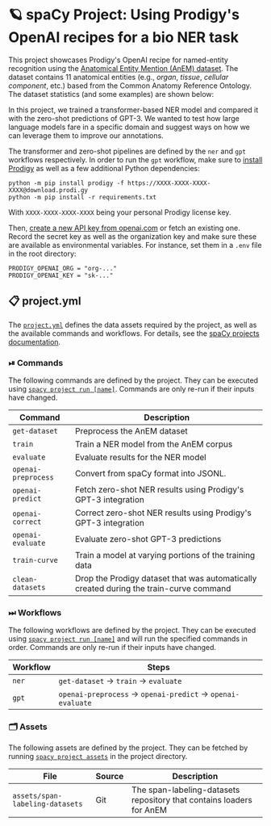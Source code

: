<!-- SPACY PROJECT: AUTO-GENERATED DOCS START (do not remove) -->

# 🪐 spaCy Project: Using Prodigy's OpenAI recipes for a bio NER task

This project showcases Prodigy's OpenAI recipe for named-entity recognition
using the [Anatomical Entity Mention (AnEM)
dataset](https://aclanthology.org/W12-4304/).  The dataset contains 11
anatomical entities (e.g., *organ*, *tissue*, *cellular component*, etc.)
based from the Common Anatomy Reference Ontology. The dataset statistics (and
some examples) are shown below:

<!-- TODO: insert dataset statistics -->

In this project, we trained a transformer-based NER model and compared it with the zero-shot
predictions of GPT-3. We wanted to test how large language models fare in a specific domain and
suggest ways on how we can leverage them to improve our annotations. 

<!-- TODO: insert zero-shot and supervised learning diagrams -->
<!-- TODO: insert results -->

The transformer and zero-shot pipelines are defined by the `ner` and `gpt` workflows respectively.
In order to run the `gpt` workflow, make sure to [install Prodigy](https://prodi.gy/docs/install) as well
as a few additional Python dependencies:

```
python -m pip install prodigy -f https://XXXX-XXXX-XXXX-XXXX@download.prodi.gy
python -m pip install -r requirements.txt
```

With `XXXX-XXXX-XXXX-XXXX` being your personal Prodigy license key.

Then, [create a new API key from
openai.com](https://platform.openai.com/account/api-keys) or fetch an existing
one. Record the secret key as well as the organization key and make sure these
are available as environmental variables. For instance, set them in a `.env`
file in the root directory:

```
PRODIGY_OPENAI_ORG = "org-..."
PRODIGY_OPENAI_KEY = "sk-..."
```


## 📋 project.yml

The [`project.yml`](project.yml) defines the data assets required by the
project, as well as the available commands and workflows. For details, see the
[spaCy projects documentation](https://spacy.io/usage/projects).

### ⏯ Commands

The following commands are defined by the project. They
can be executed using [`spacy project run [name]`](https://spacy.io/api/cli#project-run).
Commands are only re-run if their inputs have changed.

| Command | Description |
| --- | --- |
| `get-dataset` | Preprocess the AnEM dataset |
| `train` | Train a NER model from the AnEM corpus |
| `evaluate` | Evaluate results for the NER model |
| `openai-preprocess` | Convert from spaCy format into JSONL. |
| `openai-predict` | Fetch zero-shot NER results using Prodigy's GPT-3 integration |
| `openai-correct` | Correct zero-shot NER results using Prodigy's GPT-3 integration |
| `openai-evaluate` | Evaluate zero-shot GPT-3 predictions |
| `train-curve` | Train a model at varying portions of the training data |
| `clean-datasets` | Drop the Prodigy dataset that was automatically created during the train-curve command |

### ⏭ Workflows

The following workflows are defined by the project. They
can be executed using [`spacy project run [name]`](https://spacy.io/api/cli#project-run)
and will run the specified commands in order. Commands are only re-run if their
inputs have changed.

| Workflow | Steps |
| --- | --- |
| `ner` | `get-dataset` &rarr; `train` &rarr; `evaluate` |
| `gpt` | `openai-preprocess` &rarr; `openai-predict` &rarr; `openai-evaluate` |

### 🗂 Assets

The following assets are defined by the project. They can
be fetched by running [`spacy project assets`](https://spacy.io/api/cli#project-assets)
in the project directory.

| File | Source | Description |
| --- | --- | --- |
| `assets/span-labeling-datasets` | Git | The span-labeling-datasets repository that contains loaders for AnEM |

<!-- SPACY PROJECT: AUTO-GENERATED DOCS END (do not remove) -->